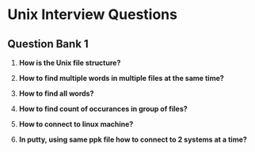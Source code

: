 # Unix Interview Questions
## Question Bank 1

1. <strong>How is the Unix file structure?</strong><br/>

2. <strong>How to find multiple words in multiple files at the same time?</strong><br/>

3. <strong>How to find all words?</strong><br/>

4. <strong>How to find count of occurances in group of files?</strong><br/>

5. <strong>How to connect to linux machine?</strong><br/>

6. <strong>In putty, using same ppk file how to connect to 2 systems at a time?</strong><br/>